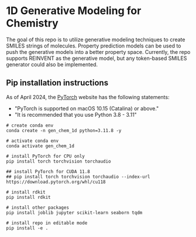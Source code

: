 # 1D Generative Modeling for Chemistry
The goal of this repo is to utilize generative modeling techniques to create SMILES strings of molecules. Property prediction models can be used to push the generative models into a better property space. Currently, the repo supports REINVENT as the generative model, but any token-based SMILES generator could also be implemented.

## Pip installation instructions
As of April 2024, the [PyTorch](https://pytorch.org/get-started/locally/) website has the following statements:
- "PyTorch is supported on macOS 10.15 (Catalina) or above."
- "It is recommended that you use Python 3.8 - 3.11"

```
# create conda env
conda create -n gen_chem_1d python=3.11.8 -y

# activate conda env
conda activate gen_chem_1d

# install PyTorch for CPU only
pip install torch torchvision torchaudio

## install PyTorch for CUDA 11.8
## pip install torch torchvision torchaudio --index-url https://download.pytorch.org/whl/cu118

# install rdkit
pip install rdkit

# install other packages
pip install joblib jupyter scikit-learn seaborn tqdm

# install repo in editable mode
pip install -e .
```

